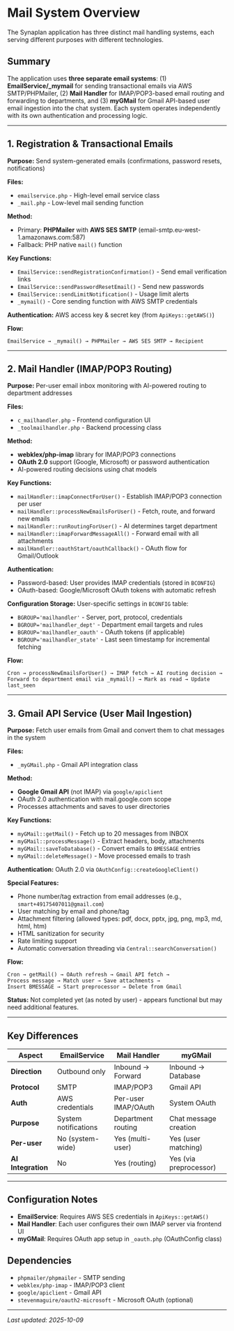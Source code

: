 # Mail System Overview

The Synaplan application has three distinct mail handling systems, each serving different purposes with different technologies.

## Summary

The application uses **three separate email systems**: (1) **EmailService/\_mymail** for sending transactional emails via AWS SMTP/PHPMailer, (2) **Mail Handler** for IMAP/POP3-based email routing and forwarding to departments, and (3) **myGMail** for Gmail API-based user email ingestion into the chat system. Each system operates independently with its own authentication and processing logic.

---

## 1. Registration & Transactional Emails

**Purpose:** Send system-generated emails (confirmations, password resets, notifications)

**Files:**
- `emailservice.php` - High-level email service class
- `_mail.php` - Low-level mail sending function

**Method:** 
- Primary: **PHPMailer** with **AWS SES SMTP** (email-smtp.eu-west-1.amazonaws.com:587)
- Fallback: PHP native `mail()` function

**Key Functions:**
- `EmailService::sendRegistrationConfirmation()` - Send email verification links
- `EmailService::sendPasswordResetEmail()` - Send new passwords
- `EmailService::sendLimitNotification()` - Usage limit alerts
- `_mymail()` - Core sending function with AWS SMTP credentials

**Authentication:** AWS access key & secret key (from `ApiKeys::getAWS()`)

**Flow:**
```
EmailService → _mymail() → PHPMailer → AWS SES SMTP → Recipient
```

---

## 2. Mail Handler (IMAP/POP3 Routing)

**Purpose:** Per-user email inbox monitoring with AI-powered routing to department addresses

**Files:**
- `c_mailhandler.php` - Frontend configuration UI
- `_toolmailhandler.php` - Backend processing class

**Method:**
- **webklex/php-imap** library for IMAP/POP3 connections
- **OAuth 2.0** support (Google, Microsoft) or password authentication
- AI-powered routing decisions using chat models

**Key Functions:**
- `mailHandler::imapConnectForUser()` - Establish IMAP/POP3 connection per user
- `mailHandler::processNewEmailsForUser()` - Fetch, route, and forward new emails
- `mailHandler::runRoutingForUser()` - AI determines target department
- `mailHandler::imapForwardMessageAll()` - Forward email with all attachments
- `mailHandler::oauthStart/oauthCallback()` - OAuth flow for Gmail/Outlook

**Authentication:**
- Password-based: User provides IMAP credentials (stored in `BCONFIG`)
- OAuth-based: Google/Microsoft OAuth tokens with automatic refresh

**Configuration Storage:** User-specific settings in `BCONFIG` table:
- `BGROUP='mailhandler'` - Server, port, protocol, credentials
- `BGROUP='mailhandler_dept'` - Department email targets and rules
- `BGROUP='mailhandler_oauth'` - OAuth tokens (if applicable)
- `BGROUP='mailhandler_state'` - Last seen timestamp for incremental fetching

**Flow:**
```
Cron → processNewEmailsForUser() → IMAP fetch → AI routing decision → 
Forward to department email via _mymail() → Mark as read → Update last_seen
```

---

## 3. Gmail API Service (User Mail Ingestion)

**Purpose:** Fetch user emails from Gmail and convert them to chat messages in the system

**Files:**
- `_myGMail.php` - Gmail API integration class

**Method:**
- **Google Gmail API** (not IMAP) via `google/apiclient`
- OAuth 2.0 authentication with mail.google.com scope
- Processes attachments and saves to user directories

**Key Functions:**
- `myGMail::getMail()` - Fetch up to 20 messages from INBOX
- `myGMail::processMessage()` - Extract headers, body, attachments
- `myGMail::saveToDatabase()` - Convert emails to `BMESSAGE` entries
- `myGMail::deleteMessage()` - Move processed emails to trash

**Authentication:** OAuth 2.0 via `OAuthConfig::createGoogleClient()`

**Special Features:**
- Phone number/tag extraction from email addresses (e.g., `smart+49175407011@gmail.com`)
- User matching by email and phone/tag
- Attachment filtering (allowed types: pdf, docx, pptx, jpg, png, mp3, md, html, htm)
- HTML sanitization for security
- Rate limiting support
- Automatic conversation threading via `Central::searchConversation()`

**Flow:**
```
Cron → getMail() → OAuth refresh → Gmail API fetch → 
Process message → Match user → Save attachments → 
Insert BMESSAGE → Start preprocessor → Delete from Gmail
```

**Status:** Not completed yet (as noted by user) - appears functional but may need additional features.

---

## Key Differences

| Aspect | EmailService | Mail Handler | myGMail |
|--------|-------------|--------------|---------|
| **Direction** | Outbound only | Inbound → Forward | Inbound → Database |
| **Protocol** | SMTP | IMAP/POP3 | Gmail API |
| **Auth** | AWS credentials | Per-user IMAP/OAuth | System OAuth |
| **Purpose** | System notifications | Department routing | Chat message creation |
| **Per-user** | No (system-wide) | Yes (multi-user) | Yes (user matching) |
| **AI Integration** | No | Yes (routing) | Yes (via preprocessor) |

---

## Configuration Notes

- **EmailService**: Requires AWS SES credentials in `ApiKeys::getAWS()`
- **Mail Handler**: Each user configures their own IMAP server via frontend UI
- **myGMail**: Requires OAuth app setup in `_oauth.php` (OAuthConfig class)

## Dependencies

- `phpmailer/phpmailer` - SMTP sending
- `webklex/php-imap` - IMAP/POP3 client
- `google/apiclient` - Gmail API
- `stevenmaguire/oauth2-microsoft` - Microsoft OAuth (optional)

---

*Last updated: 2025-10-09*


